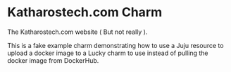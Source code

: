 # Katharostech.com Charm

The Katharostech.com website ( But not really ).

This is a fake example charm demonstrating how to use a Juju resource to upload a docker image to a Lucky charm to use instead of pulling the docker image from DockerHub.

